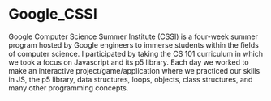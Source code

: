 # Google_CSSI
Google Computer Science Summer Institute (CSSI) is a four-week summer program hosted by Google engineers to immerse students within the fields of computer science. I participated by taking the CS 101 curriculum in which we took a focus on Javascript and its p5 library. Each day we worked to make an interactive project/game/application where we practiced our skills in JS, the p5 library, data structures, loops, objects, class structures, and many other programming concepts.
